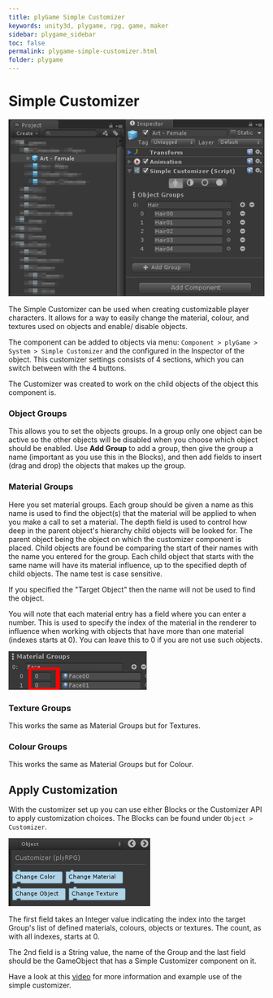 ```yaml
---
title: plyGame Simple Customizer
keywords: unity3d, plygame, rpg, game, maker
sidebar: plygame_sidebar
toc: false
permalink: plygame-simple-customizer.html
folder: plygame
---
```


Simple Customizer 
=========================

![](/img/plygame/cust/00.png)

The Simple Customizer can be used when creating customizable player characters. It allows for a way to easily change the material, colour, and textures used on objects and enable/ disable objects.

The component can be added to objects via menu: `Component > plyGame > System > Simple Customizer` and the configured in the Inspector of the object. This customizer settings consists of 4 sections, which you can switch between with the 4 buttons. 

The Customizer was created to work on the child objects of the object this component is.

### Object Groups ###

This allows you to set the objects groups. In a group only one object can be active so the other objects will be disabled when you choose which object should be enabled. Use **Add Group** to add a group, then give the group a name (important as you use this in the Blocks), and then add fields to insert (drag and drop) the objects that makes up the group. 

### Material Groups ###

Here you set material groups. Each group should be given a name as this name is used to find the object(s) that the material will be applied to when you make a call to set a material. The depth field is used to control how deep in the parent object's hierarchy child objects will be looked for. The parent object being the object on which the customizer component is placed. Child objects are found be comparing the start of their names with the name you entered for the group. Each child object that starts with the same name will have its material influence, up to the specified depth of child objects. The name test is case sensitive.

If you specified the "Target Object" then the name will not be used to find the object.

You will note that each material entry has a field where you can enter a number. This is used to specify the index of the material in the renderer to influence when working with objects that have more than one material (indexes starts at 0). You can leave this to 0 if you are not use such objects.

![](/img/plygame/cust/02.png)

### Texture Groups ###

This works the same as Material Groups but for Textures.

### Colour Groups ###

This works the same as Material Groups but for Colour.


Apply Customization 
-----------------------------

With the customizer set up you can use either Blocks or the Customizer API to apply customization choices. The Blocks can be found under `Object > Customizer`.

![](/img/plygame/cust/01.png)

The first field takes an Integer value indicating the index into the target Group's list of defined materials, colours, objects or textures. The count, as with all indexes, starts at 0.

The 2nd field is a String value, the name of the Group and the last field should be the GameObject that has a Simple Customizer component on it.

Have a look at this [video](http://www.youtube.com/watch?v=MOn-eZ9gLvY) for more information and example use of the simple customizer.